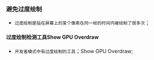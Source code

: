 ### 避免过度绘制
+ `过度绘制是指在屏幕上的某个像素在同一帧的时间内被绘制了很多次`；
#### 过度绘制检测工具Show GPU Overdraw
+ `开发者模式中有过度绘制的工具`；Show GPU Overdraw;
